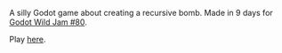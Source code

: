 A silly Godot game about creating a recursive bomb. Made in 9 days for [Godot Wild Jam #80](https://itch.io/jam/godot-wild-jam-80).

Play [here](https://hexagon62.itch.io/level-the-city).

